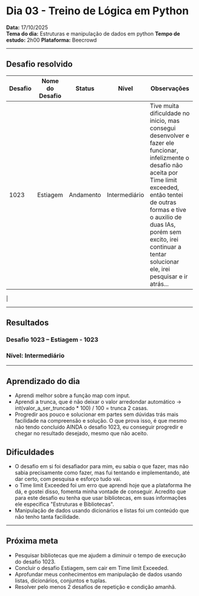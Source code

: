 # Dia 03 - Treino de Lógica em Python

**Data:** 17/10/2025  
**Tema do dia:** Estruturas e manipulação de dados em python
**Tempo de estudo:** 2h00
**Plataforma:** Beecrowd

---

## Desafio resolvido

| Desafio | Nome do Desafio | Status    | Nível         | Observações                                                                                                                                                                                                                                                                                     |
| ------- | --------------- | --------- | ------------- | ----------------------------------------------------------------------------------------------------------------------------------------------------------------------------------------------------------------------------------------------------------------------------------------------- |
| 1023    | Estiagem        | Andamento | Intermediário | Tive muita dificuldade no inicio, mas consegui desenvolver e fazer ele funcionar, infelizmente o desafio não aceita por Time limit exceeded, então tentei de outras formas e tive o auxilio de duas IAs, porém sem excito, irei continuar a tentar solucionar ele, irei pesquisar e ir atrás... |

|

---

## Resultados

### Desafio 1023 – Estiagem - 1023

### Nível: Intermediário

---

## Aprendizado do dia

- Aprendi melhor sobre a função map com input.
- Aprendi a trunca, que é não deixar o valor arredondar automático -> int(valor_a_ser_truncado \* 100) / 100 = trunca 2 casas.
- Progredir aos pouco e solucionar em partes sem dúvidas trás mais facilidade na compreensão e solução. O que prova isso, é que mesmo não tendo concluído AINDA o desafio 1023, eu conseguir progredir e chegar no resultado desejado, mesmo que não aceito.

## Dificuldades

- O desafio em si foi desafiador para mim, eu sabia o que fazer, mas não sabia precisamente como fazer, mas fui tentando e implementando, até dar certo, com pesquisa e esforço tudo vai.
- o Time limit Exceeded foi um erro que aprendi hoje que a plataforma lhe dá, e gostei disso, fomenta minha vontade de conseguir. Acredito que para este desafio eu tenha que usar bibliotecas, em suas informações ele especifica "Estruturas e Bibliotecas".
- Manipulação de dados usando dicionários e listas foi um conteúdo que não tenho tanta facilidade.

---

## Próxima meta

- Pesquisar bibliotecas que me ajudem a diminuir o tempo de execução do desafio 1023.
- Concluir o desafio Estiagem, sem cair em Time limit Exceeded.
- Aprofundar meus conhecimentos em manipulação de dados usando listas, dicionários, conjuntos e tuplas.
- Resolver pelo menos 2 desafios de repetição e condição amanhã.
